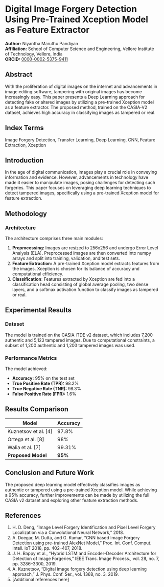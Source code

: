 # Digital Image Forgery Detection Using Pre-Trained Xception Model as Feature Extractor

**Author:** Niyantha Maruthu Pandiyan  
**Affiliation:** School of Computer Science and Engineering, Vellore Institute of Technology, Vellore, India  
**ORCID:** [0000-0002-5375-9411](https://orcid.org/0000-0002-5375-9411)

## Abstract

With the proliferation of digital images on the internet and advancements in image editing software, tampering with original images has become increasingly easy. This paper presents a Deep Learning approach for detecting fake or altered images by utilizing a pre-trained Xception model as a feature extractor. The proposed method, trained on the CASIA-V2 dataset, achieves high accuracy in classifying images as tampered or real.

## Index Terms

Image Forgery Detection, Transfer Learning, Deep Learning, CNN, Feature Extraction, Xception

## Introduction

In the age of digital communication, images play a crucial role in conveying information and evidence. However, advancements in technology have made it easier to manipulate images, posing challenges for detecting such forgeries. This paper focuses on leveraging deep learning techniques to detect tampered images, specifically using a pre-trained Xception model for feature extraction.

## Methodology

### Architecture

The architecture comprises three main modules:
1. **Preprocessing:** Images are resized to 256x256 and undergo Error Level Analysis (ELA). Preprocessed images are then converted into numpy arrays and split into training, validation, and test sets.
2. **Feature Extraction:** A pre-trained Xception model extracts features from the images. Xception is chosen for its balance of accuracy and computational efficiency.
3. **Classification:** Features extracted by Xception are fed into a classification head consisting of global average pooling, two dense layers, and a softmax activation function to classify images as tampered or real.

## Experimental Results

### Dataset

The model is trained on the CASIA ITDE v2 dataset, which includes 7,200 authentic and 5,123 tampered images. Due to computational constraints, a subset of 1,200 authentic and 1,200 tampered images was used.

### Performance Metrics

The model achieved:
- **Accuracy:** 95% on the test set
- **True Positive Rate (TPR):** 98.2%
- **True Negative Rate (TNR):** 98.3%
- **False Positive Rate (FPR):** 1.6%

## Results Comparison

| Model                 | Accuracy |
|-----------------------|----------|
| Kuznetsov et al. [4]  | 97.8%    |
| Ortega et al. [8]     | 98%      |
| Walia et al. [7]      | 99.31%   |
| **Proposed Model**    | **95%**  |

## Conclusion and Future Work

The proposed deep learning model effectively classifies images as authentic or tampered using a pre-trained Xception model. While achieving a 95% accuracy, further improvements can be made by utilizing the full CASIA v2 dataset and exploring other feature extraction methods.

## References

1. H. D. Deng, “Image Level Forgery Identification and Pixel Level Forgery Localization via a Convolutional Neural Network,” 2018.
2. A. Doegar, M. Dutta, and G. Kumar, “CNN based Image Forgery Detection using pre-trained AlexNet Model,” Proc. Int. Conf. Comput. Intell. IoT 2018, pp. 402–407, 2018.
3. J. H. Bappy et al., “Hybrid LSTM and Encoder-Decoder Architecture for Detection of Image Forgeries,” IEEE Trans. Image Process., vol. 28, no. 7, pp. 3286–3300, 2019.
4. A. Kuznetsov, “Digital image forgery detection using deep learning approach,” J. Phys. Conf. Ser., vol. 1368, no. 3, 2019.
5. [Additional references here]

